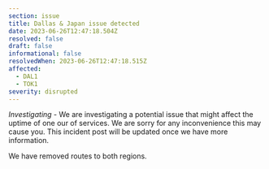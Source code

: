 ```yaml
---
section: issue
title: Dallas & Japan issue detected
date: 2023-06-26T12:47:18.504Z
resolved: false
draft: false
informational: false
resolvedWhen: 2023-06-26T12:47:18.515Z
affected:
  - DAL1
  - TOK1
severity: disrupted
---
```

*Investigating* - We are investigating a potential issue that might affect the uptime of one our of services. We are sorry for any inconvenience this may cause you. This incident post will be updated once we have more information.

W﻿e have removed routes to both regions.